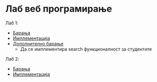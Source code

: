 # Лаб веб програмирање
Лаб 1:
- [Барања](./lab1_tekst.txt) 
- [Имплементација](https://github.com/dani2221/FINKI/commit/6756472256add1945b7151412419e98c22796a2c)
- [Дополнително барање](https://github.com/dani2221/FINKI/commit/de8953a94c3fc1084a89a59782e3cbb966bab76b)
    - Да се имплементира search функционалност за студентите

Лаб 2:
- [Барања](./lab2_tekst.txt) 
- [Имплементација](https://github.com/dani2221/FINKI/commit/44b73a950857d6fdb7648d8e6f90f70bfd6af677)
